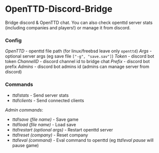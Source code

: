 # OpenTTD-Discord-Bridge
Bridge discord & OpenTTD chat. You can also check openttd server stats (including companies and players!) or manage it from discord.

### Config
*OpenTTD* - openttd file path (for linux/freebsd leave only `openttd`)
*Args* - optional server args (eg save file `["-g", "save.sav"]`)
*Token* - discord bot token
*ChannelID* - discord channel id to bridge chat
*Prefix* - discord bot prefix
*Admins* - discord bot admins id (admins can manage server from discord)

### Commands
- *ttd!stats* - Send server stats
- *ttd!clients* - Send connected clients

*Admin commands*:
- *ttd!save (file name)* - Save game
- *ttd!load (file name)* - Load save
- *ttd!restart (optional args)* - Restart openttd server
- *ttd!reset (company)* - Reset company
- *ttd!eval (command)* - Eval command to openttd (eg *ttd!eval pause* will pause game)
